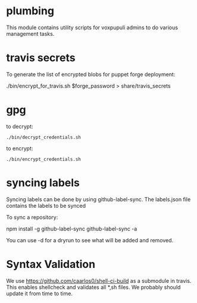 # plumbing

This module contains utility scripts for voxpupuli admins to
do various management tasks.



# travis secrets

To generate the list of encrypted blobs for puppet forge deployment:

./bin/encrypt_for_travis.sh $forge_password > share/travis_secrets


# gpg

to decrypt:


```
./bin/decrypt_credentials.sh
```


to encrypt:


```
./bin/encrypt_credentials.sh
```


# syncing labels

Syncing labels can be done by using github-label-sync. The labels.json file
contains the labels to be synced

To sync a repository:

npm install -g github-label-sync
github-label-sync -a <GitHub token> <repository>

You can use -d for a dryrun to see what will be added and removed.


# Syntax Validation

We use https://github.com/caarlos0/shell-ci-build as a submodule in travis. This enables shellcheck and validates all \*,sh files. We probably should update it from time to time.
